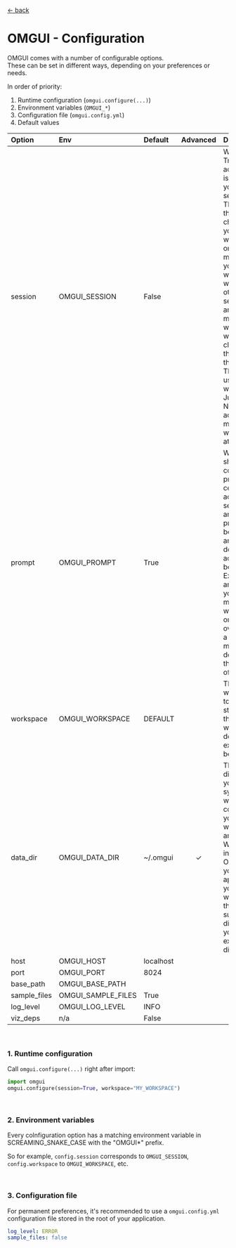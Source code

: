 [&larr; back](../)

# OMGUI - Configuration

OMGUI comes with a number of configurable options.  
These can be set in different ways, depending on your preferences or needs.

In order of priority:

1. Runtime configuration (`omgui.configure(...)`)
1. Environment variables (`OMGUI_*`)
1. Configuration file (`omgui.config.yml`)
1. Default values

| Option       | Env                | Default   | Advanced | Description                                                                                                                                                                                                                                                                                                                                  |
| :----------- | :----------------- | :-------- | :------: | :------------------------------------------------------------------------------------------------------------------------------------------------------------------------------------------------------------------------------------------------------------------------------------------------------------------------------------------- |
| session      | OMGUI_SESSION      | False     |          | When set to True, your actions are isolated to your sessions. This means that changing your workspace or storing molecules in your working set won't affect other sessions, and your molecule working set will be cleared at the end of the session. This can be useful when working in Jupyter Notebook across multiple workspaces at once. |
| prompt       | OMGUI_PROMPT       | True      |          | Whether to show confirmation prompts for certain actions. If set to False, any possible prompts will be skipped and the default action will be taken. Examples are clearing your molecule working set, or overwriting a file. This may be desired in the context of an API.                                                                  |
| workspace    | OMGUI_WORKSPACE    | DEFAULT   |          | The workspace to be set on startup. If the given workspace doesn't exist, it will be created.                                                                                                                                                                                                                                                |
| data_dir     | OMGUI_DATA_DIR     | ~/.omgui  |    ✓     | The main directory on your file system where your context and your workspaces are stored. When integrating OMGUI into your own application, you may want to set this to a sub-directory of your existing app directory.                                                                                                                      |
| host         | OMGUI_HOST         | localhost |          |                                                                                                                                                                                                                                                                                                                                              |
| port         | OMGUI_PORT         | 8024      |          |                                                                                                                                                                                                                                                                                                                                              |
| base_path    | OMGUI_BASE_PATH    | <empty>   |          |                                                                                                                                                                                                                                                                                                                                              |
| sample_files | OMGUI_SAMPLE_FILES | True      |          |                                                                                                                                                                                                                                                                                                                                              |
| log_level    | OMGUI_LOG_LEVEL    | INFO      |          |                                                                                                                                                                                                                                                                                                                                              |
| viz_deps     | n/a                | False     |          |                                                                                                                                                                                                                                                                                                                                              |

<br>

### 1. Runtime configuration

Call `omgui.configure(...)` right after import:

```python
import omgui
omgui.configure(session=True, workspace="MY_WORKSPACE")
```

<br>

### 2. Environment variables

Every colnfiguration option has a matching environment variable in SCREAMING_SNAKE_CASE with the "OMGUI\*" prefix.

So for example, `config.session` corresponds to `OMGUI_SESSION`, `config.workspace` to `OMGUI_WORKSPACE`, etc.

<br>

### 3. Configuration file

For permanent preferences, it's recommended to use a `omgui.config.yml` configuration file stored in the root of your application.

```yaml
log_level: ERROR
sample_files: false
```
